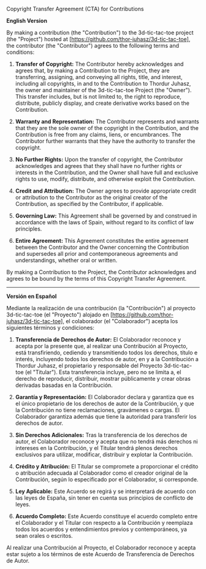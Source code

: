 Copyright Transfer Agreement (CTA) for Contributions

**English Version**

By making a contribution (the "Contribution") to the 3d-tic-tac-toe project (the "Project") hosted at [https://github.com/thor-juhasz/3d-tic-tac-toe], the contributor (the "Contributor") agrees to the following terms and conditions:

1. **Transfer of Copyright:** The Contributor hereby acknowledges and agrees that, by making a Contribution to the Project, they are transferring, assigning, and conveying all rights, title, and interest, including all copyrights, in and to the Contribution to Thordur Juhasz, the owner and maintainer of the 3d-tic-tac-toe Project (the "Owner"). This transfer includes, but is not limited to, the right to reproduce, distribute, publicly display, and create derivative works based on the Contribution.

2. **Warranty and Representation:** The Contributor represents and warrants that they are the sole owner of the copyright in the Contribution, and the Contribution is free from any claims, liens, or encumbrances. The Contributor further warrants that they have the authority to transfer the copyright.

3. **No Further Rights:** Upon the transfer of copyright, the Contributor acknowledges and agrees that they shall have no further rights or interests in the Contribution, and the Owner shall have full and exclusive rights to use, modify, distribute, and otherwise exploit the Contribution.

4. **Credit and Attribution:** The Owner agrees to provide appropriate credit or attribution to the Contributor as the original creator of the Contribution, as specified by the Contributor, if applicable.

5. **Governing Law:** This Agreement shall be governed by and construed in accordance with the laws of Spain, without regard to its conflict of law principles.

6. **Entire Agreement:** This Agreement constitutes the entire agreement between the Contributor and the Owner concerning the Contribution and supersedes all prior and contemporaneous agreements and understandings, whether oral or written.

By making a Contribution to the Project, the Contributor acknowledges and agrees to be bound by the terms of this Copyright Transfer Agreement.

---

**Versión en Español**

Mediante la realización de una contribución (la "Contribución") al proyecto 3d-tic-tac-toe (el "Proyecto") alojado en [https://github.com/thor-juhasz/3d-tic-tac-toe], el colaborador (el "Colaborador") acepta los siguientes términos y condiciones:

1. **Transferencia de Derechos de Autor:** El Colaborador reconoce y acepta por la presente que, al realizar una Contribución al Proyecto, está transfiriendo, cediendo y transmitiendo todos los derechos, título e interés, incluyendo todos los derechos de autor, en y a la Contribución a Thordur Juhasz, el propietario y responsable del Proyecto 3d-tic-tac-toe (el "Titular"). Esta transferencia incluye, pero no se limita a, el derecho de reproducir, distribuir, mostrar públicamente y crear obras derivadas basadas en la Contribución.

2. **Garantía y Representación:** El Colaborador declara y garantiza que es el único propietario de los derechos de autor de la Contribución, y que la Contribución no tiene reclamaciones, gravámenes o cargas. El Colaborador garantiza además que tiene la autoridad para transferir los derechos de autor.

3. **Sin Derechos Adicionales:** Tras la transferencia de los derechos de autor, el Colaborador reconoce y acepta que no tendrá más derechos ni intereses en la Contribución, y el Titular tendrá plenos derechos exclusivos para utilizar, modificar, distribuir y explotar la Contribución.

4. **Crédito y Atribución:** El Titular se compromete a proporcionar el crédito o atribución adecuada al Colaborador como el creador original de la Contribución, según lo especificado por el Colaborador, si corresponde.

5. **Ley Aplicable:** Este Acuerdo se regirá y se interpretará de acuerdo con las leyes de España, sin tener en cuenta sus principios de conflicto de leyes.

6. **Acuerdo Completo:** Este Acuerdo constituye el acuerdo completo entre el Colaborador y el Titular con respecto a la Contribución y reemplaza todos los acuerdos y entendimientos previos y contemporáneos, ya sean orales o escritos.

Al realizar una Contribución al Proyecto, el Colaborador reconoce y acepta estar sujeto a los términos de este Acuerdo de Transferencia de Derechos de Autor.
